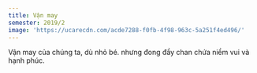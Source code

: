 ```yaml
---
title: Vận may
semester: 2019/2
image: 'https://ucarecdn.com/acde7288-f0fb-4f98-963c-5a251f4ed496/'
---
```

Vận may của chúng ta, dù nhỏ bé. nhưng đong đầy chan chứa niềm vui và hạnh phúc.
